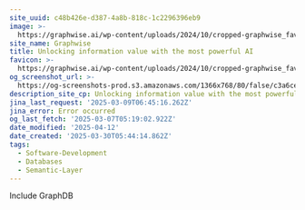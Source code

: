 ```yaml
---
site_uuid: c48b426e-d387-4a8b-818c-1c2296396eb9
image: >-
  https://graphwise.ai/wp-content/uploads/2024/10/cropped-graphwise_favicon-180x180.png
site_name: Graphwise
title: Unlocking information value with the most powerful AI
favicon: >-
  https://graphwise.ai/wp-content/uploads/2024/10/cropped-graphwise_favicon-192x192.png
og_screenshot_url: >-
  https://og-screenshots-prod.s3.amazonaws.com/1366x768/80/false/c3a6ce344ab345ea66d0eeef03b39b2cd08478f05035e8632e1afe98ac2cae35.jpeg
description_site_cp: Unlocking information value with the most powerful AI
jina_last_request: '2025-03-09T06:45:16.262Z'
jina_error: Error occurred
og_last_fetch: '2025-03-07T05:19:02.922Z'
date_modified: '2025-04-12'
date_created: '2025-03-30T05:44:14.862Z'
tags:
  - Software-Development
  - Databases
  - Semantic-Layer
---
```










































Include GraphDB
